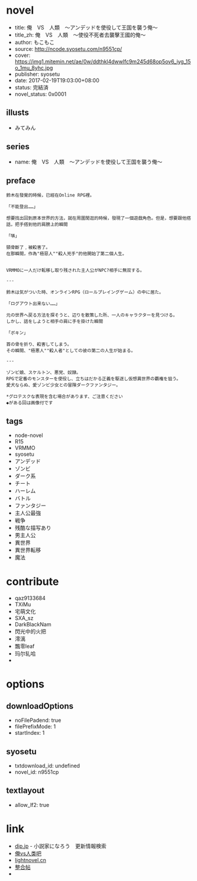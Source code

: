 # novel

- title: 俺　VS　人類　～アンデッドを使役して王国を襲う俺～
- title_zh: 俺　VS　人類　～使役不死者去襲擊王國的俺～
- author: もこもこ
- source: http://ncode.syosetu.com/n9551cp/
- cover: https://img1.mitemin.net/ae/0w/ddthkl4dwwlfc9m245d68op5ov6_iyg_15o_1mu_8yhc.jpg
- publisher: syosetu
- date: 2017-02-19T19:03:00+08:00
- status: 完結済
- novel_status: 0x0001

## illusts

- みてみん

## series

- name: 俺　VS　人類　～アンデッドを使役して王国を襲う俺～

## preface


```
鈴木在發覺的時候，已經在Online RPG裡。

「不能登出……」

想要找出回到原本世界的方法，就在周圍閒逛的時候，發現了一個遊戲角色。但是，想要跟他撘話，把手撘到他的肩膀上的瞬間

「哢」

頸骨斷了﹐被殺害了。
在那瞬間，作為"極惡人""殺人兇手"的他開始了第二個人生。


VRMMOに一人だけ転移し取り残された主人公がNPC?相手に無双する。

---

鈴木は気がついた時、オンラインRPG（ロールプレイングゲーム）の中に居た。

「ログアウト出来ない……」

元の世界へ戻る方法を探そうと、辺りを散策した所、一人のキャラクターを見つける。
しかし、話をしようと相手の肩に手を掛けた瞬間

「ボキン」

首の骨を折り、殺害してしまう。
その瞬間、"極悪人""殺人者"としての彼の第二の人生が始まる。

---

ゾンビ娘、スケルトン、悪党、奴隷。
RPGで定番のモンスターを使役し、立ちはだかる正義を駆逐し仮想異世界の覇権を狙う。
愛犬ならぬ、愛ゾンビ少女との冒険ダークファンタジー。

*グロテスクな表現を含む場合があります、ご注意ください
◆がある回は画像付です
```

## tags

- node-novel
- R15
- VRMMO
- syosetu
- アンデッド
- ゾンビ
- ダーク系
- チート
- ハーレム
- バトル
- ファンタジー
- 主人公最強
- 戦争
- 残酷な描写あり
- 男主人公
- 異世界
- 異世界転移
- 魔法

# contribute

- qaz9133684
- TXiMu
- 宅萌文化
- SXA_sz
- DarkBlackNam
- 閃光中的火把
- 澪漓
- 飄零leaf
- 玛尔轧哈
- 

# options

## downloadOptions

- noFilePadend: true
- filePrefixMode: 1
- startIndex: 1

## syosetu

- txtdownload_id: undefined
- novel_id: n9551cp

## textlayout

- allow_lf2: true

# link

- [dip.jp](https://narou.nar.jp/search.php?text=n9551cp&novel=all&genre=all&new_genre=all&length=0&down=0&up=100) - 小説家になろう　更新情報検索
- [俺vs人类吧](https://tieba.baidu.com/f?kw=%E4%BF%BAvs%E4%BA%BA%E7%B1%BB&ie=utf-8 "")
- [lightnovel.cn](https://www.lightnovel.cn/thread-849235-1-1.html)
- [整合帖](https://tieba.baidu.com/p/5030026673 "整合帖")
- 


